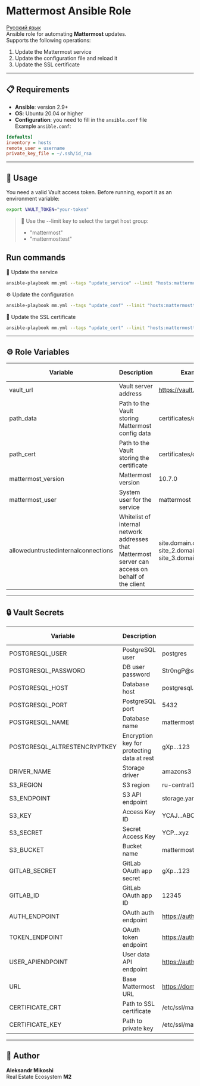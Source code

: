 # Mattermost Ansible Role
[Русский язык](https://github.com/AleksandrMikoshi/MatterMost/blob/main/Ansible-role/Readme_ru.md)  
Ansible role for automating **Mattermost** updates.  
Supports the following operations:  
1. Update the Mattermost service  
2. Update the configuration file and reload it  
3. Update the SSL certificate 

---
## 📋 Requirements
- **Ansible**: version 2.9+  
- **OS**: Ubuntu 20.04 or higher  
- **Configuration**: you need to fill in the `ansible.conf` file  
Example `ansible.conf`:  
```ini
[defaults]
inventory = hosts
remote_user = username
private_key_file = ~/.ssh/id_rsa
```

---
## 🚀 Usage
You need a valid Vault access token. Before running, export it as an environment variable:
```bash
export VAULT_TOKEN="your-token"
```
> 🔑 Use the --limit key to select the target host group:
> - "mattermost"
> - "mattermosttest"
## Run commands
🔄 Update the service
```bash
ansible-playbook mm.yml --tags "update_service" --limit "hosts:mattermosttest"
```
⚙️ Update the configuration
```bash
ansible-playbook mm.yml --tags "update_conf" --limit "hosts:mattermosttest"
```
🔐 Update the SSL certificate
```bash
ansible-playbook mm.yml --tags "update_cert" --limit "hosts:mattermosttest"
```

---
## ⚙️ Role Variables
| Variable | Description | Example Value | Default Value |
|---|---|---|---|
| vault_url | Vault server address | https://vault.domain.com:8200 | - |
| path_data | Path to the Vault storing Mattermost config data | certificates/data/mattermost | - |
| path_cert | Path to the Vault storing the certificate | certificates/data/mattermost | - |
| mattermost_version | Mattermost version | 10.7.0 | - |
| mattermost_user | System user for the service | mattermost | - |
| alloweduntrustedinternalconnections | Whitelist of internal network addresses that Mattermost server can access on behalf of the client | site.domain.com, site_2.domain.com, site_3.domain.com, etc. | - |

---
## 🔒 Vault Secrets
| Variable | Description | Example Value | Default Value |
|---|---|---|---|
| POSTGRESQL_USER | PostgreSQL user | postgres | - |
| POSTGRESQL_PASSWORD | DB user password | Str0ngP@ss | - |
| POSTGRESQL_HOST | Database host | postgresql.domain.com | - |
| POSTGRESQL_PORT | PostgreSQL port | 5432 | - |
| POSTGRESQL_NAME | Database name | mattermost | - |
| POSTGRESQL_ALTRESTENCRYPTKEY | Encryption key for protecting data at rest | gXp...123 | - |
| DRIVER_NAME | Storage driver | amazons3 | - |
| S3_REGION | S3 region | ru-central1 | - |
| S3_ENDPOINT | S3 API endpoint | storage.yandexcloud.net | - |
| S3_KEY | Access Key ID | YCAJ...ABC | - |
| S3_SECRET | Secret Access Key | YCP...xyz | - |
| S3_BUCKET | Bucket name | mattermost | - |
| GITLAB_SECRET | GitLab OAuth app secret | gXp...123 | - |
| GITLAB_ID | GitLab OAuth app ID | 12345 | - |
| AUTH_ENDPOINT | OAuth auth endpoint | https://auth.domain.com/oauth/authorize.php | - |
| TOKEN_ENDPOINT | OAuth token endpoint | https://auth.domain.com/oauth/token.php | - |
| USER_APIENDPOINT | User data API endpoint | https://auth.domain.com/oauth/resource.php | - |
| URL | Base Mattermost URL | https://domain.com | - |
| CERTIFICATE_CRT | Path to SSL certificate | /etc/ssl/mattermost.crt | - |
| CERTIFICATE_KEY | Path to private key | /etc/ssl/mattermost.key | - |

---
## 👤 Author
**Aleksandr Mikoshi**  
Real Estate Ecosystem **M2**